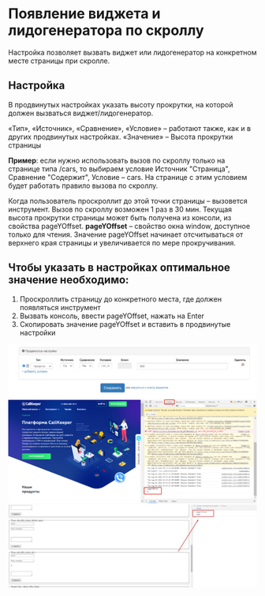 # Появление виджета и лидогенератора по скроллу
Настройка позволяет вызвать виджет или лидогенератор на конкретном месте страницы при скролле.
## Настройка
В продвинутых настройках указать высоту прокрутки, на которой должен вызваться виджет/лидогенератор.

«Тип», «Источник», «Сравнение», «Условие» – работают также, как и в других продвинутых настройках. «Значение» – Высота прокрутки страницы

**Пример**: если нужно использовать вызов по скроллу только на странице типа /cars, то выбираем условие Источник "Страница", Сравнение "Содержит", Условие – cars. На странице с этим условием будет работать правило вызова по скроллу.

Когда пользователь проскроллит до этой точки страницы – вызовется инструмент. Вызов по скроллу возможен 1 раз в 30 мин. Текущая высота прокрутки страницы может быть получена из консоли, из свойства pageYOffset.
**pageYOffset** – свойство окна window, доступное только для чтения. Значение pageYOffset начинает отсчитываться от верхнего края страницы и увеличивается по мере прокручивания.

## Чтобы указать в настройках оптимальное значение необходимо:
1. Проскроллить страницу до конкретного места, где должен появляться инструмент
2. Вызвать консоль, ввести pageYOffset, нажать на Enter
3. Скопировать значение pageYOffset и вставить в продвинутые настройки

![Рис.1](picture1.png)
![Рис.2](picture2.png)
![Рис.3](picture3.png)
